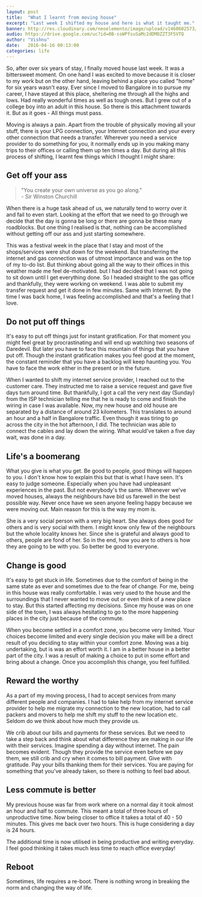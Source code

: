 ```yaml
---
layout: post
title:  "What I learnt from moving house"
excerpt: "Last week I shifted my house and here is what it taught me."
banner: http://res.cloudinary.com/neoelemento/image/upload/v1460682573/Shifting_wokcjg.jpg
audio: https://drive.google.com/uc?id=0B-ssWPfsuSaMc2dDMDZZT3F5VTQ
author: "Vishnu"
date:   2016-04-16 00:13:00
categories: life
---
```

So, after over six years of stay, I finally moved house last week. It was a bittersweet moment. On one hand I was excited to move because it is closer to my work but on the other hand, leaving behind a place you called "home" for six years wasn't easy. Ever since I moved to Bangalore in to pursue my career, I have stayed at this place, sheltering me through all the highs and lows. Had really wonderful times as well as tough ones. But I grew out of a college boy into an adult in this house. So there is this attachment towards it. But as it goes - All things must pass.

Moving is always a pain. Apart from the trouble of physically moving all your stuff, there is your LPG connection, your Internet connection and your every other connection that needs a transfer. Wherever you need a service provider to do something for you, it normally ends up in you making many trips to their offices or calling them up ten times a day. But during all this process of shifting, I learnt few things which I thought I might share:

## Get off your ass
> "You create your own universe as you go along." 
<br >- Sir Winston Churchill

When there is a huge task ahead of us, we naturally tend to worry over it and fail to even start. Looking at the effort that we need to go through we decide that the day is gonna be long or there are gonna be these many roadblocks. But one thing I realised is that, nothing can be accomplished without getting off our ass and just starting somewhere.

This was a festival week in the place that I stay and most of the shops/services were shut down for the weekend. But transferring the internet and gas connection was of utmost importance and was on the top of my to-do list. But thinking about going all the way to their offices in this weather made me feel de-motivated. but I had decided that I was not going to sit down until I get everything done. So I headed straight to the gas office and thankfully, they were working on weekend. I was able to submit my transfer request and get it done in few minutes. Same with Internet. By the time I was back home, I was feeling accomplished and that's a feeling that I love.

## Do not put off things
It's easy to put off things just for instant gratification. For that moment you might feel great by procrastinating and will end up watching two seasons of Daredevil. But later you have to face this mountain of things that you have put off. Though the instant gratification makes you feel good at the moment, the constant reminder that you have a backlog will keep haunting you. You have to face the work either in the present or in the future.

When I wanted to shift my internet service provider, I reached out to the customer care. They instructed me to raise a service request and gave five days turn around time. But thankfully, I got a call the very next day (Sunday) from the ISP technician telling me that he is ready to come and finish the wiring in case I was available. Now, my new house and old house are separated by a distance of around 23 kilometers. This translates to around an hour and a half in Bangalore traffic. Even though it was tiring to go across the city in the hot afternoon, I did. The technician was able to connect the cables and lay down the wiring. What would've taken a five day wait, was done in a day.

## Life's a boomerang
What you give is what you get. Be good to people, good things will happen to you. I don't know how to explain this but that is what I have seen. It's easy to judge someone. Especially when you have had unpleasant experiences in the past. But not everybody's the same. Whenever we've moved houses, always the neighbours have bid us farewell in the best possible way. Never once have we seen anyone feeling happy because we were moving out. Main reason for this is the way my mom is.

She is a very social person with a very big heart. She always does good for others and is very social with them. I might know only few of the neighbours but the whole locality knows her. Since she is grateful and always good to others, people are fond of her. So in the end, how you are to others is how they are going to be with you. So better be good to everyone.

## Change is good
It's easy to get stuck in life. Sometimes due to the comfort of being in the same state as ever and sometimes due to the fear of change. For me, being in this house was really comfortable. I was very used to the house and the surroundings that I never wanted to move out or even think of a new place to stay. But this started affecting my decisions. Since my house was on one side of the town, I was always hesitating to go to the more happening places in the city just because of the commute.

When you become settled in a comfort zone, you become very limited. Your choices become limited and every single decision you make will be a direct result of you deciding to stay within your comfort zone. Moving was a big undertaking, but is was an effort worth it. I am in a better house in a better part of the city. I was a result of making a choice to put in some effort and bring about a change. Once you accomplish this change, you feel fulfilled.

## Reward the worthy
As a part of my moving process, I had to accept services from many different people and companies. I had to take help from my internet service provider to help me migrate my connection to the new location, had to call packers and movers to help me shift my stuff to the new location etc. Seldom do we think about how much they provide us. 

We crib about our bills and payments for these services. But we need to take a step back and think about what difference they are making in our life with their services. Imagine spending a day without internet. The pain becomes evident. Though they provide the service even before we pay them, we still crib and cry when it comes to bill payment. Give with gratitude. Pay your bills thanking them for their services. You are paying for something that you've already taken, so there is nothing to feel bad about.

## Less commute is better
My previous house was far from work where on a normal day it took almost an hour and half to commute. This meant a total of three hours of unproductive time. Now being closer to office it takes a total of 40 - 50 minutes. This gives me back over two hours. This is huge considering a day is 24 hours.

The additional time is now utilised in being productive and writing everyday. I feel good thinking it takes much less time to reach office everyday!

## Reboot
Sometimes, life requires a re-boot. There is nothing wrong in breaking the norm and changing the way of life.